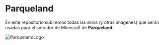 # Parqueland
En este repositorio subiremos todas las skins (y otras imágenes) que serán usadas para el servidor de Minecraft de **Parqueland**.


![ParquelandLogo](https://alex22-sv.tk/parqueland.png)
